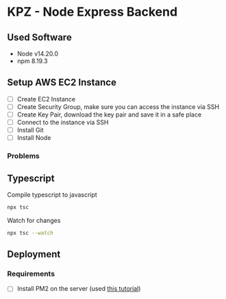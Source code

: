 # KPZ - Node Express Backend

## Used Software

- Node v14.20.0
- npm 8.19.3

## Setup AWS EC2 Instance

- [ ] Create EC2 Instance
- [ ] Create Security Group, make sure you can access the instance via SSH
- [ ] Create Key Pair, download the key pair and save it in a safe place
- [ ] Connect to the instance via SSH
- [ ] Install Git
- [ ] Install Node

### Problems

## Typescript

Compile typescript to javascript

```bash
npx tsc
```

Watch for changes

```bash
npx tsc --watch
```

## Deployment

### Requirements

- [ ] Install PM2 on the server (used [this tutorial](https://medium.com/monstar-lab-bangladesh-engineering/deploying-node-js-apps-in-amazon-linux-with-pm2-7fc3ef5897bb))
